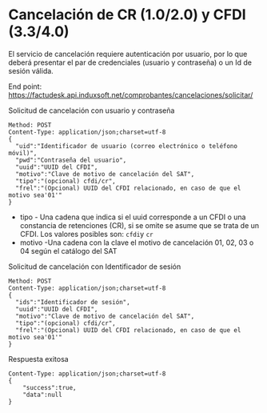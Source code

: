 # Cancelación de CR (1.0/2.0) y CFDI (3.3/4.0) #

El servicio de cancelación requiere autenticación por usuario, por lo que deberá presentar el par de credenciales (usuario y contraseña) o un Id de sesión válida.

End point: https://factudesk.api.induxsoft.net/comprobantes/cancelaciones/solicitar/

Solicitud de cancelación con usuario y contraseña
```
Method: POST
Content-Type: application/json;charset=utf-8
{
  "uid":"Identificador de usuario (correo electrónico o teléfono móvil)",
  "pwd":"Contraseña del usuario",
  "uuid":"UUID del CFDI",
  "motivo":"Clave de motivo de cancelación del SAT",
  "tipo":"(opcional) cfdi/cr",
  "frel":"(Opcional) UUID del CFDI relacionado, en caso de que el motivo sea'01'"
}
```
* tipo - Una cadena que indica si el uuid corresponde a un CFDI o una constancia de retenciones (CR), si se omite se asume que se trata de un CFDI. Los valores posibles son: ```cfdi```y ```cr```
* motivo -Una cadena con la clave el motivo de cancelación 01, 02, 03 o 04 según el catálogo del SAT

Solicitud de cancelación con Identificador de sesión
```
Method: POST
Content-Type: application/json;charset=utf-8
{
  "ids":"Identificador de sesión",
  "uuid":"UUID del CFDI",
  "motivo":"Clave de motivo de cancelación del SAT",
  "tipo":"(opcional) cfdi/cr",
  "frel":"(Opcional) UUID del CFDI relacionado, en caso de que el motivo sea'01'"
}
```

Respuesta exitosa
```
Content-Type: application/json;charset=utf-8
{
	"success":true,
	"data":null
}
```
